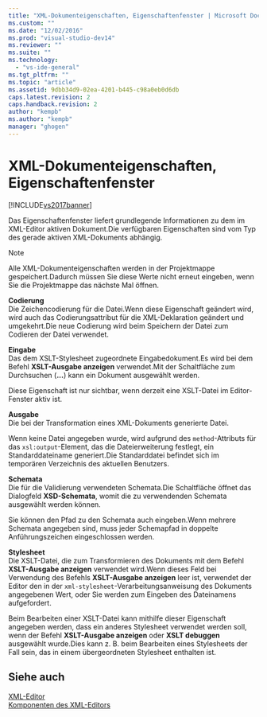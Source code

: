 ```yaml
---
title: "XML-Dokumenteigenschaften, Eigenschaftenfenster | Microsoft Docs"
ms.custom: ""
ms.date: "12/02/2016"
ms.prod: "visual-studio-dev14"
ms.reviewer: ""
ms.suite: ""
ms.technology: 
  - "vs-ide-general"
ms.tgt_pltfrm: ""
ms.topic: "article"
ms.assetid: 9dbb34d9-02ea-4201-b445-c98a0eb0d6db
caps.latest.revision: 2
caps.handback.revision: 2
author: "kempb"
ms.author: "kempb"
manager: "ghogen"
---
```

# XML-Dokumenteigenschaften, Eigenschaftenfenster
[!INCLUDE[vs2017banner](../code-quality/includes/vs2017banner.md)]

Das Eigenschaftenfenster liefert grundlegende Informationen zu dem im XML\-Editor aktiven Dokument.Die verfügbaren Eigenschaften sind vom Typ des gerade aktiven XML\-Dokuments abhängig.  
  
> [!NOTE]
>  Alle XML\-Dokumenteigenschaften werden in der Projektmappe gespeichert.Dadurch müssen Sie diese Werte nicht erneut eingeben, wenn Sie die Projektmappe das nächste Mal öffnen.  
  
 **Codierung**  
 Die Zeichencodierung für die Datei.Wenn diese Eigenschaft geändert wird, wird auch das Codierungsattribut für die XML\-Deklaration geändert und umgekehrt.Die neue Codierung wird beim Speichern der Datei zum Codieren der Datei verwendet.  
  
 **Eingabe**  
 Das dem XSLT\-Stylesheet zugeordnete Eingabedokument.Es wird bei dem Befehl **XSLT\-Ausgabe anzeigen** verwendet.Mit der Schaltfläche zum Durchsuchen \(**...**\) kann ein Dokument ausgewählt werden.  
  
 Diese Eigenschaft ist nur sichtbar, wenn derzeit eine XSLT\-Datei im Editor\-Fenster aktiv ist.  
  
 **Ausgabe**  
 Die bei der Transformation eines XML\-Dokuments generierte Datei.  
  
 Wenn keine Datei angegeben wurde, wird aufgrund des `method`\-Attributs für das `xsl:output`\-Element, das die Dateierweiterung festlegt, ein Standarddateiname generiert.Die Standarddatei befindet sich im temporären Verzeichnis des aktuellen Benutzers.  
  
 **Schemata**  
 Die für die Validierung verwendeten Schemata.Die Schaltfläche öffnet das Dialogfeld **XSD\-Schemata**, womit die zu verwendenden Schemata ausgewählt werden können.  
  
 Sie können den Pfad zu den Schemata auch eingeben.Wenn mehrere Schemata angegeben sind, muss jeder Schemapfad in doppelte Anführungszeichen eingeschlossen werden.  
  
 **Stylesheet**  
 Die XSLT\-Datei, die zum Transformieren des Dokuments mit dem Befehl **XSLT\-Ausgabe anzeigen** verwendet wird.Wenn dieses Feld bei Verwendung des Befehls **XSLT\-Ausgabe anzeigen** leer ist, verwendet der Editor den in der `xml-stylesheet`\-Verarbeitungsanweisung des Dokuments angegebenen Wert, oder Sie werden zum Eingeben des Dateinamens aufgefordert.  
  
 Beim Bearbeiten einer XSLT\-Datei kann mithilfe dieser Eigenschaft angegeben werden, dass ein anderes Stylesheet verwendet werden soll, wenn der Befehl **XSLT\-Ausgabe anzeigen** oder **XSLT debuggen** ausgewählt wurde.Dies kann z. B. beim Bearbeiten eines Stylesheets der Fall sein, das in einem übergeordneten Stylesheet enthalten ist.  
  
## Siehe auch  
 [XML\-Editor](../xml-tools/xml-editor.md)   
 [Komponenten des XML\-Editors](../xml-tools/xml-editor-components.md)